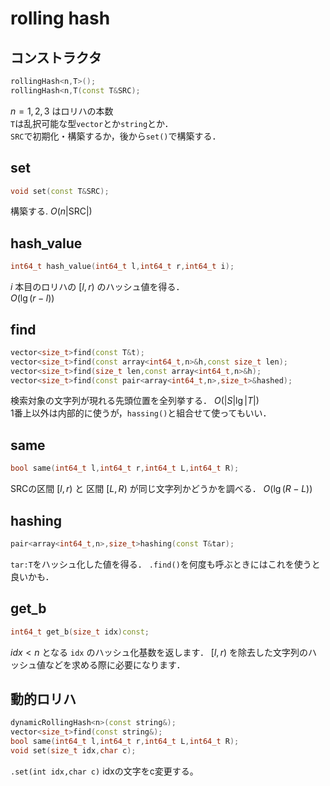 # rolling hash

## コンストラクタ
```C++
rollingHash<n,T>();
rollingHash<n,T(const T&SRC);
```
$n={1,2,3}$ はロリハの本数  
`T`は乱択可能な型`vector`とか`string`とか．  
`SRC`で初期化・構築するか，後から`set()`で構築する．
## set
```C++
void set(const T&SRC);
```
構築する. $O(n|\text{SRC}|)$
## hash_value
```C++
int64_t hash_value(int64_t l,int64_t r,int64_t i);
```
$i$ 本目のロリハの $[l,r)$ のハッシュ値を得る．  
$O(\lg (r-l))$

## find
```C++
vector<size_t>find(const T&t);
vector<size_t>find(const array<int64_t,n>&h,const size_t len);
vector<size_t>find(size_t len,const array<int64_t,n>&h);
vector<size_t>find(const pair<array<int64_t,n>,size_t>&hashed);
```
検索対象の文字列が現れる先頭位置を全列挙する． $O(|S|\lg|T|)$  
1番上以外は内部的に使うが，`hassing()`と組合せて使ってもいい．

## same
```C++
bool same(int64_t l,int64_t r,int64_t L,int64_t R);
```
SRCの区間 $[l,r)$ と 区間 $[L,R)$ が同じ文字列かどうかを調べる． $O(\lg(R-L))$

## hashing
```C++
pair<array<int64_t,n>,size_t>hashing(const T&tar);
```
`tar:T`をハッシュ化した値を得る．
`.find()`を何度も呼ぶときにはこれを使うと良いかも．

## get_b
```C++
int64_t get_b(size_t idx)const;
```
$idx<n$ となる `idx` のハッシュ化基数を返します．
$[l,r)$ を除去した文字列のハッシュ値などを求める際に必要になります．

## 動的ロリハ
```C++
dynamicRollingHash<n>(const string&);
vector<size_t>find(const string&);
bool same(int64_t l,int64_t r,int64_t L,int64_t R);
void set(size_t idx,char c);
```
`.set(int idx,char c)` idxの文字をc変更する。
